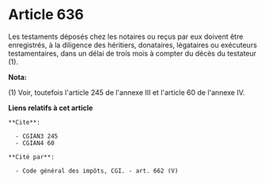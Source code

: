 # Article 636

Les testaments déposés chez les notaires ou reçus par eux doivent être enregistrés, à la diligence des héritiers, donataires,
légataires ou exécuteurs testamentaires, dans un délai de trois mois à compter du décès du testateur (1).

**Nota:**

(1) Voir, toutefois l'article 245 de l'annexe III et l'article 60 de l'annexe IV.

**Liens relatifs à cet article**

	**Cite**:

	  - CGIAN3 245
	  - CGIAN4 60

	**Cité par**:

	  - Code général des impôts, CGI. - art. 662 (V)
